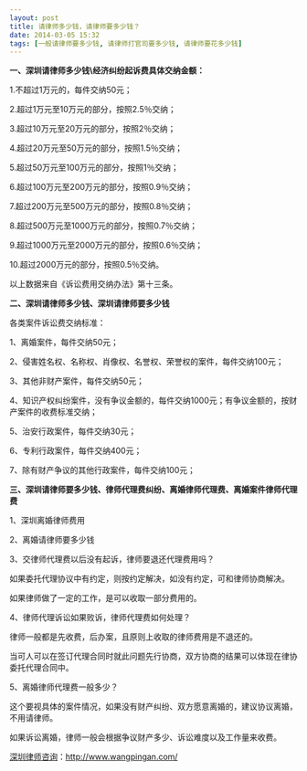 ```yaml
---
layout: post
title: 请律师多少钱，请律师要多少钱？
date: 2014-03-05 15:32
tags: [一般请律师要多少钱, 请律师打官司要多少钱, 请律师要花多少钱]
---
```

<strong>一、深圳请律师多少钱\经济纠纷起诉费具体交纳金额：</strong>

1.不超过1万元的，每件交纳50元；

2.超过1万元至10万元的部分，按照2.5％交纳；

3.超过10万元至20万元的部分，按照2％交纳；

4.超过20万元至50万元的部分，按照1.5％交纳；

5.超过50万元至100万元的部分，按照1％交纳；

6.超过100万元至200万元的部分，按照0.9％交纳；

7.超过200万元至500万元的部分，按照0.8％交纳；

8.超过500万元至1000万元的部分，按照0.7％交纳；

9.超过1000万元至2000万元的部分，按照0.6％交纳；

10.超过2000万元的部分，按照0.5％交纳。

以上数据来自《诉讼费用交纳办法》第十三条。

<strong>二、深圳请律师多少钱、深圳请律师要多少钱</strong>

各类案件诉讼费交纳标准：

1、离婚案件，每件交纳50元；

2、侵害姓名权、名称权、肖像权、名誉权、荣誉权的案件，每件交纳100元；

3、其他非财产案件，每件交纳50元；

4、知识产权纠纷案件，没有争议金额的，每件交纳1000元；有争议金额的，按财产案件的收费标准交纳；

5、治安行政案件，每件交纳30元；

6、专利行政案件，每件交纳400元；

7、除有财产争议的其他行政案件，每件交纳100元；

<strong>三、深圳请律师要多少钱、律师代理费纠纷、离婚律师代理费、离婚案件律师代理费</strong>

1、深圳离婚律师费用

2、离婚请律师要多少钱

3、交律师代理费以后没有起诉，律师要退还代理费用吗？

如果委托代理协议中有约定，则按约定解决，如没有约定，可和律师协商解决。

如果律师做了一定的工作，是可以收取一部分费用的。

4、律师代理诉讼如果败诉，律师代理费如何处理？

律师一般都是先收费，后办案，且原则上收取的律师费用是不退还的。

当可人可以在签订代理合同时就此问题先行协商，双方协商的结果可以体现在律协委托代理合同中。

5、离婚律师代理费一般多少？

这个要视具体的案件情况，如果没有财产纠纷、双方愿意离婚的，建议协议离婚，不用请律师。

如果诉讼离婚，律师一般会根据争议财产多少、诉讼难度以及工作量来收费。

<a href="http://www.wangpingan.com/">深圳律师咨询</a>：<a href="http://www.wangpingan.com/">http://www.wangpingan.com/</a>

